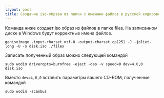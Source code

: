 ```yaml
---
layout: post
title: Создание iso-образа из папки с именами файлов в русской кодировке для Windows
---
```


Команда ниже создает iso образ из файлов в папке files. На записанном диске в Windows будут корректные имена файлов.

```shell
genisoimage -input-charset utf-8 -output-charset cp1251 -J -joliet-long -U -o disk.iso ./files
```

Записать полученный образ можно следующей командой

```shell
sudo wodim driveropts=burnfree -eject -dao -v speed=0 dev=4,0,0 disk.iso
```

Вместо `dev=4,0,0` вставить параметры вашего CD-ROM, полученные командой

```shell
sudo wodim -scanbus
```
